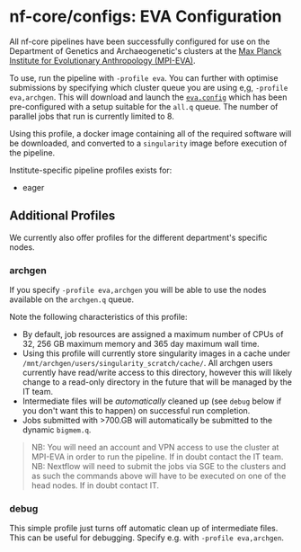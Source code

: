 # nf-core/configs: EVA Configuration

All nf-core pipelines have been successfully configured for use on the Department of Genetics and Archaeogenetic's clusters at the [Max Planck Institute for Evolutionary Anthropology (MPI-EVA)](http://eva.mpg.de).

To use, run the pipeline with `-profile eva`. You can further with optimise submissions by specifying which cluster queue you are using e,g, `-profile eva,archgen`. This will download and launch the [`eva.config`](../conf/eva.config) which has been pre-configured with a setup suitable for the `all.q` queue. The number of parallel jobs that run is currently limited to 8.

Using this profile, a docker image containing all of the required software will be downloaded, and converted to a `singularity` image before execution of the pipeline.

Institute-specific pipeline profiles exists for:

- eager

## Additional Profiles

We currently also offer profiles for the different department's specific nodes.

### archgen

If you specify `-profile eva,archgen` you will be able to use the nodes available on the `archgen.q` queue.

Note the following characteristics of this profile:

- By default, job resources are assigned a maximum number of CPUs of 32, 256 GB maximum memory and 365 day maximum wall time.
- Using this profile will currently store singularity images in a cache under `/mnt/archgen/users/singularity_scratch/cache/`. All archgen users currently have read/write access to this directory, however this will likely change to a read-only directory in the future that will be managed by the IT team.
- Intermediate files will be _automatically_ cleaned up (see `debug` below if you don't want this to happen) on successful run completion.
- Jobs submitted with >700.GB will automatically be submitted to the dynamic `bigmem.q`.

> NB: You will need an account and VPN access to use the cluster at MPI-EVA in order to run the pipeline. If in doubt contact the IT team.
> NB: Nextflow will need to submit the jobs via SGE to the clusters and as such the commands above will have to be executed on one of the head nodes. If in doubt contact IT.

### debug

This simple profile just turns off automatic clean up of intermediate files. This can be useful for debugging. Specify e.g. with `-profile eva,archgen`.
